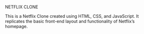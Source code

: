 NETFLIX CLONE

  This is a Netflix Clone created using HTML, CSS, and JavaScript. It replicates the basic front-end layout and functionality of Netflix’s homepage.
  
  
